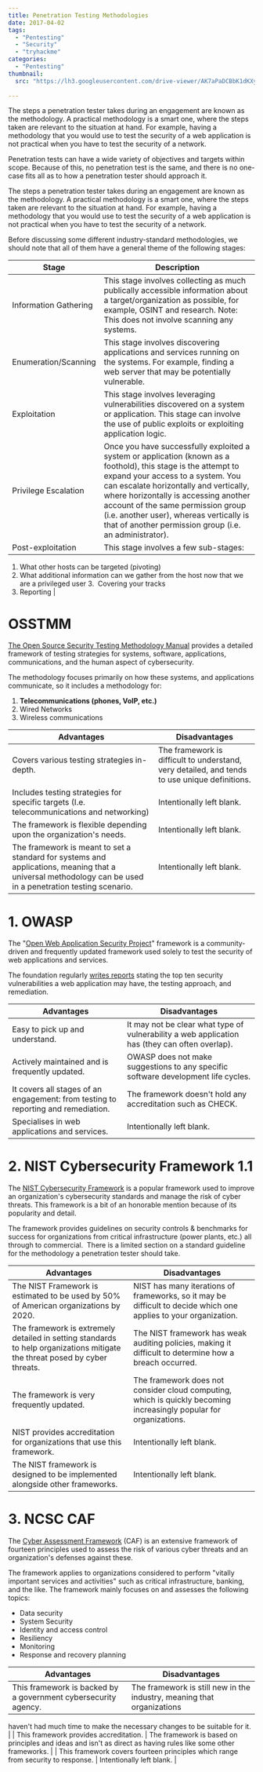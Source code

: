 ```yaml
---
title: Penetration Testing Methodologies
date: 2017-04-02
tags:
  - "Pentesting"
  - "Security"
  - "tryhackme"
categories:
  - "Pentesting"
thumbnail:
  src: "https://lh3.googleusercontent.com/drive-viewer/AK7aPaDCBbK1dKXyab_REwUMS-PxeGos6oSDEgRYtzCpuCByqDEg_zBOWLYHtsFmNk41hfnpN9iVWnMnscGFSWxpUNJiFqyqgg=s1600"
  
---
```


The steps a penetration tester takes during an engagement are known as the methodology. A practical methodology is a smart one, where the steps taken are relevant to the situation at hand. For example, having a methodology that you would use to test the security of a web application is not practical when you have to test the security of a network.


<!--more-->


Penetration tests can have a wide variety of objectives and targets within scope. Because of this, no penetration test is the same, and there is no one-case fits all as to how a penetration tester should approach it.

The steps a penetration tester takes during an engagement are known as the methodology. A practical methodology is a smart one, where the steps taken are relevant to the situation at hand. For example, having a methodology that you would use to test the security of a web application is not practical when you have to test the security of a network.

Before discussing some different industry-standard methodologies, we should note that all of them have a general theme of the following stages:

| Stage | Description |
| --- | --- |
| Information Gathering | This stage involves collecting as much publically accessible information about a target/organization as possible, for example, OSINT and research. Note: This does not involve scanning any systems. |
| Enumeration/Scanning | This stage involves discovering applications and services running on the systems. For example, finding a web server that may be potentially vulnerable. |
| Exploitation | This stage involves leveraging vulnerabilities discovered on a system or application. This stage can involve the use of public exploits or exploiting application logic. |
| Privilege Escalation | Once you have successfully exploited a system or application (known as a foothold), this stage is the attempt to expand your access to a system. You can escalate horizontally and vertically, where horizontally is accessing another account of the same permission group (i.e. another user), whereas vertically is that of another permission group (i.e. an administrator). |
| Post-exploitation | This stage involves a few sub-stages:

1. What other hosts can be targeted (pivoting)
2. What additional information can we gather from the host now that we are a privileged user
3.  Covering your tracks
1. Reporting |

# **OSSTMM**


[The Open Source Security Testing Methodology Manual](https://www.isecom.org/OSSTMM.3.pdf) provides a detailed framework of testing strategies for systems, software, applications, communications, and the human aspect of cybersecurity.

The methodology focuses primarily on how these systems, and applications communicate, so it includes a methodology for:

1. **Telecommunications (phones, VoIP, etc.)**
2. Wired Networks
3. Wireless communications

| Advantages | Disadvantages |
| --- | --- |
| Covers various testing strategies in-depth. | The framework is difficult to understand, very detailed, and tends to use unique definitions. |
| Includes testing strategies for specific targets (I.e. telecommunications and networking) | Intentionally left blank. |
| The framework is flexible depending upon the organization's needs. | Intentionally left blank. |
| The framework is meant to set a standard for systems and applications, meaning that a universal methodology can be used in a penetration testing scenario. | Intentionally left blank. |

# 1. **OWASP**


The "[Open Web Application Security Project](https://owasp.org/)" framework is a community-driven and frequently updated framework used solely to test the security of web applications and services.

The foundation regularly [writes reports](https://owasp.org/www-project-top-ten/2017/) stating the top ten security vulnerabilities a web application may have, the testing approach, and remediation.

| Advantages | Disadvantages |
| --- | --- |
| Easy to pick up and understand. | It may not be clear what type of vulnerability a web application has (they can often overlap). |
| Actively maintained and is frequently updated. | OWASP does not make suggestions to any specific software development life cycles. |
| It covers all stages of an engagement: from testing to reporting and remediation. | The framework doesn't hold any accreditation such as CHECK. |
| Specialises in web applications and services. | Intentionally left blank. |

# 2. **NIST Cybersecurity Framework 1.1**


The [NIST Cybersecurity Framework](https://www.nist.gov/cyberframework) is a popular framework used to improve an organization's cybersecurity standards and manage the risk of cyber threats. This framework is a bit of an honorable mention because of its popularity and detail.

The framework provides guidelines on security controls & benchmarks for success for organizations from critical infrastructure (power plants, etc.) all through to commercial.  There is a limited section on a standard guideline for the methodology a penetration tester should take.

| Advantages | Disadvantages |
| --- | --- |
| The NIST Framework is estimated to be used by 50% of American organizations by 2020. | NIST has many iterations of frameworks, so it may be difficult to decide which one applies to your organization. |
| The framework is extremely detailed in setting standards to help organizations mitigate the threat posed by cyber threats. | The NIST framework has weak auditing policies, making it difficult to determine how a breach occurred. |
| The framework is very frequently updated. | The framework does not consider cloud computing, which is quickly becoming increasingly popular for organizations. |
| NIST provides accreditation for organizations that use this framework. | Intentionally left blank. |
| The NIST framework is designed to be implemented alongside other frameworks. | Intentionally left blank. |

# 3. **NCSC CAF**


The [Cyber Assessment Framework](https://www.ncsc.gov.uk/collection/caf/caf-principles-and-guidance) (CAF) is an extensive framework of fourteen principles used to assess the risk of various cyber threats and an organization's defenses against these.

The framework applies to organizations considered to perform "vitally important services and activities" such as critical infrastructure, banking, and the like. The framework mainly focuses on and assesses the following topics:

- Data security
- System Security
- Identity and access control
- Resiliency
- Monitoring
- Response and recovery planning

| Advantages | Disadvantages |
| --- | --- |
| This framework is backed by a government cybersecurity agency. | The framework is still new in the industry, meaning that organizations 
haven't had much time to make the necessary changes to be suitable for 
it. |
| This framework provides accreditation. | The framework is based on principles and ideas and isn't as direct as having rules like some other frameworks. |
| This framework covers fourteen principles which range from security to response. | Intentionally left blank. |